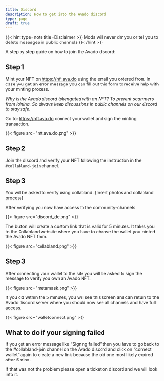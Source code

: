 ```yaml
---
title: Discord
description: How to get into the Avado discord
type: page
draft: true
---
```


{{< hint type=note title=Disclaimer >}}
Mods will never dm you or tell you to delete messages in public channels
{{< /hint >}}

A step by step guide on how to join the Avado discord:

## Step 1

Mint your NFT on <https://nft.ava.do> using the email you ordered from. In case you get an error message you can fill out this form to receive help with your minting process.

*Why is the Avado discord tokengated with an NFT? To prevent scammers from joining. So always keep discussions in public channels on our discord to stay safe.*

Go to: <https://nft.ava.do> connect your wallet and sign the minting transaction.

{{< figure src="nft.ava.do.png" >}}

## Step 2

Join the discord and verify your NFT following the instruction in the `#collabland-join` channel. 

## Step 3

You will be asked to verify using collabland. [Insert photos and collabland process] 

After verifying you now have access to the community-channels

{{< figure src="discord_de.png" >}}

The button will create a custom link that is valid for 5 minutes. It takes you to the Collabland website where you have to choose the wallet you minted the Avado NFT from.

{{< figure src="collabland.png" >}}

## Step 3

After connecting your wallet to the site you will be asked to sign the message to verify you own an Avado NFT.

{{< figure src="metamask.png" >}}

If you did within the 5 minutes, you will see this screen and can return to the Avado discord server where you should now see all channels and have full access.

{{< figure src="walletconnect.png" >}}

## What to do if your signing failed

If you get an error message like “Signing failed” then you have to go back to the #collabland-join channel on the Avado discord and click on “connect wallet” again to create a new link because the old one most likely expired after 5 mins. 

If that was not the problem please open a ticket on discord and we will look into it.